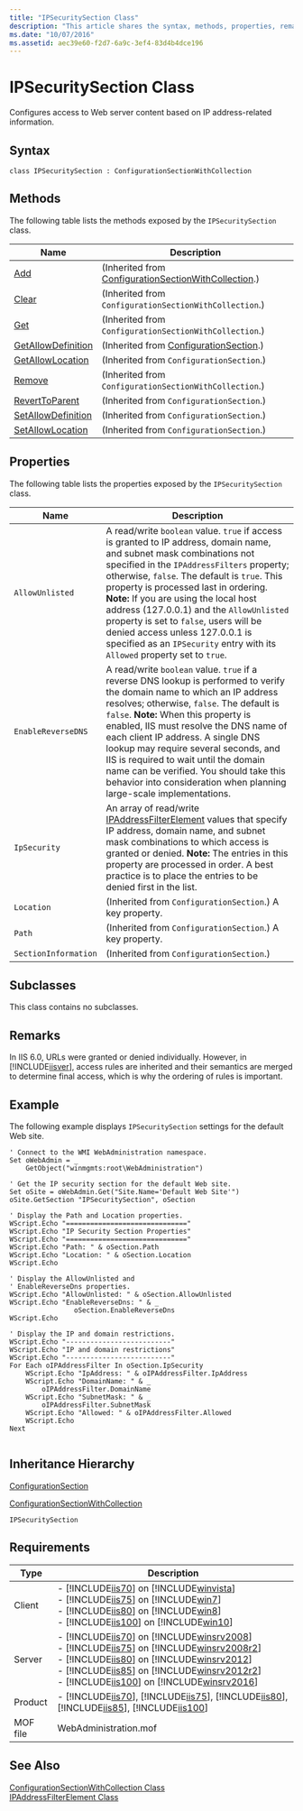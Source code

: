 ```yaml
---
title: "IPSecuritySection Class"
description: "This article shares the syntax, methods, properties, remarks, examples, inheritance hierarchy, and requirements for the IPSecuritySection Class, which configures access to Web server content based on IP address-related information."
ms.date: "10/07/2016"
ms.assetid: aec39e60-f2d7-6a9c-3ef4-83d4b4dce196
---
```

# IPSecuritySection Class
Configures access to Web server content based on IP address-related information.  
  
## Syntax  
  
```vbs  
class IPSecuritySection : ConfigurationSectionWithCollection  
```  
  
## Methods  
 The following table lists the methods exposed by the `IPSecuritySection` class.  
  
|Name|Description|  
|----------|-----------------|  
|[Add](../wmi-provider/configurationsectionwithcollection-add-method.md)|(Inherited from [ConfigurationSectionWithCollection](../wmi-provider/configurationsectionwithcollection-class.md).)|  
|[Clear](../wmi-provider/configurationsectionwithcollection-clear-method.md)|(Inherited from `ConfigurationSectionWithCollection`.)|  
|[Get](../wmi-provider/configurationsectionwithcollection-get-method.md)|(Inherited from `ConfigurationSectionWithCollection`.)|  
|[GetAllowDefinition](../wmi-provider/configurationsection-getallowdefinition-method.md)|(Inherited from [ConfigurationSection](../wmi-provider/configurationsection-class.md).)|  
|[GetAllowLocation](../wmi-provider/configurationsection-getallowlocation-method.md)|(Inherited from `ConfigurationSection`.)|  
|[Remove](../wmi-provider/configurationsectionwithcollection-remove-method.md)|(Inherited from `ConfigurationSectionWithCollection`.)|  
|[RevertToParent](../wmi-provider/configurationsection-reverttoparent-method.md)|(Inherited from `ConfigurationSection`.)|  
|[SetAllowDefinition](../wmi-provider/configurationsection-setallowdefinition-method.md)|(Inherited from `ConfigurationSection`.)|  
|[SetAllowLocation](../wmi-provider/configurationsection-setallowlocation-method.md)|(Inherited from `ConfigurationSection`.)|  
  
## Properties  
 The following table lists the properties exposed by the `IPSecuritySection` class.  
  
|Name|Description|  
|----------|-----------------|  
|`AllowUnlisted`|A read/write `boolean` value. `true` if access is granted to IP address, domain name, and subnet mask combinations not specified in the `IPAddressFilters` property; otherwise, `false`. The default is `true`. This property is processed last in ordering. **Note:**  If you are using the local host address (127.0.0.1) and the `AllowUnlisted` property is set to `false`, users will be denied access unless 127.0.0.1 is specified as an `IPSecurity` entry with its `Allowed` property set to `true`.|  
|`EnableReverseDNS`|A read/write `boolean` value. `true` if a reverse DNS lookup is performed to verify the domain name to which an IP address resolves; otherwise, `false`. The default is `false`. **Note:**  When this property is enabled, IIS must resolve the DNS name of each client IP address. A single DNS lookup may require several seconds, and IIS is required to wait until the domain name can be verified. You should take this behavior into consideration when planning large-scale implementations.|  
|`IpSecurity`|An array of read/write [IPAddressFilterElement](../wmi-provider/ipaddressfilterelement-class.md) values that specify IP address, domain name, and subnet mask combinations to which access is granted or denied. **Note:**  The entries in this property are processed in order. A best practice is to place the entries to be denied first in the list.|  
|`Location`|(Inherited from `ConfigurationSection`.) A key property.|  
|`Path`|(Inherited from `ConfigurationSection`.) A key property.|  
|`SectionInformation`|(Inherited from `ConfigurationSection`.)|  
  
## Subclasses  
 This class contains no subclasses.  
  
## Remarks  
 In IIS 6.0, URLs were granted or denied individually. However, in [!INCLUDE[iisver](../wmi-provider/includes/iisver-md.md)], access rules are inherited and their semantics are merged to determine final access, which is why the ordering of rules is important.  
  
## Example  
 The following example displays `IPSecuritySection` settings for the default Web site.  
  
```  
' Connect to the WMI WebAdministration namespace.  
Set oWebAdmin = _  
    GetObject("winmgmts:root\WebAdministration")  
  
' Get the IP security section for the default Web site.  
Set oSite = oWebAdmin.Get("Site.Name='Default Web Site'")  
oSite.GetSection "IPSecuritySection", oSection  
  
' Display the Path and Location properties.  
WScript.Echo "=============================="  
WScript.Echo "IP Security Section Properties"  
WScript.Echo "=============================="  
WScript.Echo "Path: " & oSection.Path  
WScript.Echo "Location: " & oSection.Location  
WScript.Echo  
  
' Display the AllowUnlisted and   
' EnableReverseDns properties.  
WScript.Echo "AllowUnlisted: " & oSection.AllowUnlisted  
WScript.Echo "EnableReverseDns: " & _  
                oSection.EnableReverseDns  
WScript.Echo  
  
' Display the IP and domain restrictions.  
WScript.Echo "--------------------------"  
WScript.Echo "IP and domain restrictions"  
WScript.Echo "--------------------------"  
For Each oIPAddressFilter In oSection.IpSecurity  
    WScript.Echo "IpAddress: " & oIPAddressFilter.IpAddress      
    WScript.Echo "DomainName: " & _  
        oIPAddressFilter.DomainName  
    WScript.Echo "SubnetMask: " & _  
        oIPAddressFilter.SubnetMask  
    WScript.Echo "Allowed: " & oIPAddressFilter.Allowed  
    WScript.Echo  
Next  
  
```  
  
## Inheritance Hierarchy  
 [ConfigurationSection](../wmi-provider/configurationsection-class.md)  
  
 [ConfigurationSectionWithCollection](../wmi-provider/configurationsectionwithcollection-class.md)  
  
 `IPSecuritySection`  
  
## Requirements  
  
|Type|Description|  
|----------|-----------------|  
|Client|-   [!INCLUDE[iis70](../wmi-provider/includes/iis70-md.md)] on [!INCLUDE[winvista](../wmi-provider/includes/winvista-md.md)]<br />-   [!INCLUDE[iis75](../wmi-provider/includes/iis75-md.md)] on [!INCLUDE[win7](../wmi-provider/includes/win7-md.md)]<br />-   [!INCLUDE[iis80](../wmi-provider/includes/iis80-md.md)] on [!INCLUDE[win8](../wmi-provider/includes/win8-md.md)]<br />-   [!INCLUDE[iis100](../wmi-provider/includes/iis100-md.md)] on [!INCLUDE[win10](../wmi-provider/includes/win10-md.md)]|  
|Server|-   [!INCLUDE[iis70](../wmi-provider/includes/iis70-md.md)] on [!INCLUDE[winsrv2008](../wmi-provider/includes/winsrv2008-md.md)]<br />-   [!INCLUDE[iis75](../wmi-provider/includes/iis75-md.md)] on [!INCLUDE[winsrv2008r2](../wmi-provider/includes/winsrv2008r2-md.md)]<br />-   [!INCLUDE[iis80](../wmi-provider/includes/iis80-md.md)] on [!INCLUDE[winsrv2012](../wmi-provider/includes/winsrv2012-md.md)]<br />-   [!INCLUDE[iis85](../wmi-provider/includes/iis85-md.md)] on [!INCLUDE[winsrv2012r2](../wmi-provider/includes/winsrv2012r2-md.md)]<br />-   [!INCLUDE[iis100](../wmi-provider/includes/iis100-md.md)] on [!INCLUDE[winsrv2016](../wmi-provider/includes/winsrv2016-md.md)]|  
|Product|-   [!INCLUDE[iis70](../wmi-provider/includes/iis70-md.md)], [!INCLUDE[iis75](../wmi-provider/includes/iis75-md.md)], [!INCLUDE[iis80](../wmi-provider/includes/iis80-md.md)], [!INCLUDE[iis85](../wmi-provider/includes/iis85-md.md)], [!INCLUDE[iis100](../wmi-provider/includes/iis100-md.md)]|  
|MOF file|WebAdministration.mof|  
  
## See Also  
 [ConfigurationSectionWithCollection Class](../wmi-provider/configurationsectionwithcollection-class.md)   
 [IPAddressFilterElement Class](../wmi-provider/ipaddressfilterelement-class.md)
